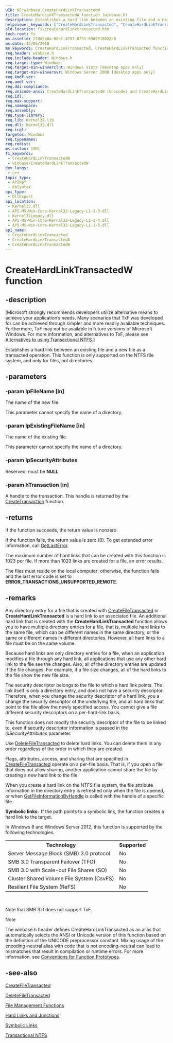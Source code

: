 ```yaml
---
UID: NF:winbase.CreateHardLinkTransactedW
title: CreateHardLinkTransactedW function (winbase.h)
description: Establishes a hard link between an existing file and a new file as a transacted operation. (Unicode)
helpviewer_keywords: ["CreateHardLinkTransacted", "CreateHardLinkTransacted function [Files]", "CreateHardLinkTransactedW", "fs.createhardlinktransacted", "winbase/CreateHardLinkTransacted", "winbase/CreateHardLinkTransactedW"]
old-location: fs\createhardlinktransacted.htm
tech.root: fs
ms.assetid: 27dd5b0a-08ef-4757-8f51-03d9918028c8
ms.date: 12/05/2018
ms.keywords: CreateHardLinkTransacted, CreateHardLinkTransacted function [Files], CreateHardLinkTransactedA, CreateHardLinkTransactedW, fs.createhardlinktransacted, winbase/CreateHardLinkTransacted, winbase/CreateHardLinkTransactedA, winbase/CreateHardLinkTransactedW
req.header: winbase.h
req.include-header: Windows.h
req.target-type: Windows
req.target-min-winverclnt: Windows Vista [desktop apps only]
req.target-min-winversvr: Windows Server 2008 [desktop apps only]
req.kmdf-ver: 
req.umdf-ver: 
req.ddi-compliance: 
req.unicode-ansi: CreateHardLinkTransactedW (Unicode) and CreateHardLinkTransactedA (ANSI)
req.idl: 
req.max-support: 
req.namespace: 
req.assembly: 
req.type-library: 
req.lib: Kernel32.lib
req.dll: Kernel32.dll
req.irql: 
targetos: Windows
req.typenames: 
req.redist: 
ms.custom: 19H1
f1_keywords:
 - CreateHardLinkTransactedW
 - winbase/CreateHardLinkTransactedW
dev_langs:
 - c++
topic_type:
 - APIRef
 - kbSyntax
api_type:
 - DllExport
api_location:
 - Kernel32.dll
 - API-MS-Win-Core-Kernel32-Legacy-L1-1-3.dll
 - Kernel32Legacy.dll
 - API-MS-Win-Core-Kernel32-Legacy-L1-1-4.dll
 - API-MS-Win-Core-Kernel32-Legacy-L1-1-5.dll
api_name:
 - CreateHardLinkTransacted
 - CreateHardLinkTransactedA
 - CreateHardLinkTransactedW
---
```


# CreateHardLinkTransactedW function


## -description

<p class="CCE_Message">[Microsoft strongly recommends developers utilize alternative means to achieve your 
    application’s needs. Many scenarios that TxF was developed for can be achieved through simpler and more readily 
    available techniques. Furthermore, TxF may not be available in future versions of Microsoft Windows. For more 
    information, and alternatives to TxF, please see 
    <a href="/windows/desktop/FileIO/deprecation-of-txf">Alternatives to using Transactional NTFS</a>.]

Establishes a hard link between an existing file and a new file as a transacted operation. 
    This function is only supported on the NTFS file system, and only for files, not directories.

## -parameters

### -param lpFileName [in]

The name of the new file.

This parameter cannot specify the name of a directory.

### -param lpExistingFileName [in]

The name of the existing file.

This parameter cannot specify the name of a directory.

### -param lpSecurityAttributes

Reserved; must be <b>NULL</b>.

### -param hTransaction [in]

A handle to the transaction. This handle is returned by the 
      <a href="/windows/desktop/api/ktmw32/nf-ktmw32-createtransaction">CreateTransaction</a> function.

## -returns

If the function succeeds, the return value is nonzero.

If the function fails, the return value is zero (0). To get extended error information, call 
       <a href="/windows/desktop/api/errhandlingapi/nf-errhandlingapi-getlasterror">GetLastError</a>.

The maximum number of hard links that can be created with this function is 1023 per file. If more than 1023 
       links are created for a file, an error results.

The files must reside on the local computer; otherwise, 
       the function fails and the last error code is set to 
       <b>ERROR_TRANSACTIONS_UNSUPPORTED_REMOTE</b>.

## -remarks

Any directory entry for a file that is created with 
    <a href="/windows/desktop/api/winbase/nf-winbase-createfiletransacteda">CreateFileTransacted</a> or 
    <b>CreateHardLinkTransacted</b> is a hard link to an 
    associated file. An additional hard link that is created with the 
    <b>CreateHardLinkTransacted</b> function allows you to 
    have multiple directory entries for a file, that is, multiple hard links to the same file, which can be different 
    names in the same directory, or the same or different names in different directories. However, all hard links to a 
    file must be on the same volume.

Because hard links are only directory entries for a file, when an application modifies a file through any hard 
    link, all applications that use any other hard link to the file see the changes. Also, all of the directory 
    entries are updated if the file changes. For example, if a file size changes, all of the hard links to the file 
    show the new file size.

The security descriptor belongs to the file to which a hard link points. The link itself is only a directory 
    entry, and does not have a security descriptor. Therefore, when you change the security descriptor of a hard link, 
    you a change the security descriptor of the underlying file, and all hard links that point to the file allow the 
    newly specified access. You cannot give a file different security descriptors on a per-hard-link basis.

This function does not modify the security descriptor of the file to be linked to, even if security descriptor 
    information is passed in the <i>lpSecurityAttributes</i> parameter.

Use <a href="/windows/desktop/api/winbase/nf-winbase-deletefiletransacteda">DeleteFileTransacted</a> to delete hard links. 
    You can delete them in any order regardless of the order in which they are created.

Flags, attributes, access, and sharing that are specified in 
    <a href="/windows/desktop/api/winbase/nf-winbase-createfiletransacteda">CreateFileTransacted</a> operate on a per-file basis. 
    That is, if you open a file that does not allow sharing, another application cannot share the file by creating a 
    new hard link to the file.

When you create a hard link on the NTFS file system, the file attribute information in the directory entry is 
    refreshed only when the file is opened, or when 
    <a href="/windows/desktop/api/fileapi/nf-fileapi-getfileinformationbyhandle">GetFileInformationByHandle</a> is called with the 
    handle of a specific file.

<b>Symbolic links:  </b>If the path points to a symbolic link, the function creates a hard link to the target.

In Windows 8 and Windows Server 2012, this function is supported by the following technologies.

<table>
<tr>
<th>Technology</th>
<th>Supported</th>
</tr>
<tr>
<td>
Server Message Block (SMB) 3.0 protocol

</td>
<td>
No

</td>
</tr>
<tr>
<td>
SMB 3.0 Transparent Failover (TFO)

</td>
<td>
No

</td>
</tr>
<tr>
<td>
SMB 3.0 with Scale-out File Shares (SO)

</td>
<td>
No

</td>
</tr>
<tr>
<td>
Cluster Shared Volume File System (CsvFS)

</td>
<td>
No

</td>
</tr>
<tr>
<td>
Resilient File System (ReFS)

</td>
<td>
No

</td>
</tr>
</table>
 

Note that SMB 3.0 does not support TxF.





> [!NOTE]
> The winbase.h header defines CreateHardLinkTransacted as an alias that automatically selects the ANSI or Unicode version of this function based on the definition of the UNICODE preprocessor constant. Mixing usage of the encoding-neutral alias with code that is not encoding-neutral can lead to mismatches that result in compilation or runtime errors. For more information, see [Conventions for Function Prototypes](/windows/win32/intl/conventions-for-function-prototypes).

## -see-also

<a href="/windows/desktop/api/winbase/nf-winbase-createfiletransacteda">CreateFileTransacted</a>



<a href="/windows/desktop/api/winbase/nf-winbase-deletefiletransacteda">DeleteFileTransacted</a>



<a href="/windows/desktop/FileIO/file-management-functions">File Management Functions</a>



<a href="/windows/desktop/FileIO/hard-links-and-junctions">Hard Links and Junctions</a>



<a href="/windows/desktop/FileIO/symbolic-links">Symbolic Links</a>



<a href="/windows/desktop/FileIO/transactional-ntfs-portal">Transactional NTFS</a>
